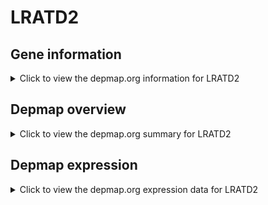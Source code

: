 <h1>LRATD2</h1>

<h2>Gene information</h2>
<details>
  <summary>Click to view the depmap.org information for LRATD2</summary>
  <iframe src="https://depmap.org/portal/gene/LRATD2?tab=about" style="border:none;width:100%;height:800px"></iframe>
</details>

<h2>Depmap overview</h2>
<details>
  <summary>Click to view the depmap.org summary for LRATD2</summary>
  <iframe src="https://depmap.org/portal/gene/LRATD2?tab=overview" style="border:none;width:100%;height:800px"></iframe>
</details>

<h2>Depmap expression</h2>
<details>
  <summary>Click to view the depmap.org expression data for LRATD2</summary>
  <iframe src="https://depmap.org/portal/gene/LRATD2?tab=characterization" style="border:none;width:100%;height:800px"></iframe>
</details>


<!--
<h2>Reactome Pathway diagram</h2>
PNAME
-->


